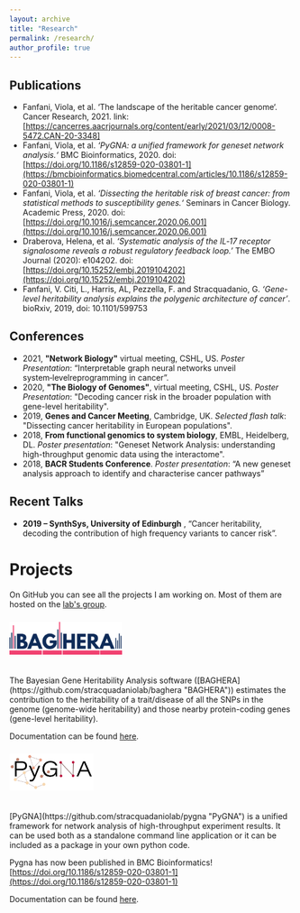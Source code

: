 ```yaml
---
layout: archive
title: "Research"
permalink: /research/
author_profile: true
---
```


## Publications
 * Fanfani, Viola, et al. ‘The landscape of the heritable cancer genome‘. Cancer Research, 2021. link: [https://cancerres.aacrjournals.org/content/early/2021/03/12/0008-5472.CAN-20-3348]
 * Fanfani, Viola, et al. _‘PyGNA: a unified framework for geneset network analysis.‘_ BMC Bioinformatics, 2020. doi: [https://doi.org/10.1186/s12859-020-03801-1](https://bmcbioinformatics.biomedcentral.com/articles/10.1186/s12859-020-03801-1)
 * Fanfani, Viola, et al. _‘Dissecting the heritable risk of breast cancer: from statistical methods to susceptibility genes.‘_ Seminars in Cancer Biology. Academic Press, 2020. doi: [https://doi.org/10.1016/j.semcancer.2020.06.001](https://doi.org/10.1016/j.semcancer.2020.06.001)
 * Draberova, Helena, et al. _‘Systematic analysis of the IL‐17 receptor signalosome reveals a robust regulatory feedback loop.’_ The EMBO Journal (2020): e104202. doi: [https://doi.org/10.15252/embj.2019104202](https://doi.org/10.15252/embj.2019104202)
 * Fanfani, V.  Citi, L., Harris, AL, Pezzella, F. and Stracquadanio, G. _‘Gene-level heritability analysis explains the polygenic architecture of cancer’_. bioRxiv, 2019, doi: 10.1101/599753

## Conferences
 * 2021, __"Network Biology"__ virtual meeting, CSHL, US. _Poster Presentation_: “Interpretable graph neural networks unveil system‑levelreprogramming in cancer”.
 * 2020, __"The Biology of Genomes"__, virtual meeting, CSHL, US. _Poster Presentation_: "Decoding cancer risk in the broader population with gene-level heritability".
 * 2019, __Genes and Cancer Meeting__, Cambridge, UK. _Selected flash talk_: "Dissecting cancer heritability in European populations".  
 * 2018, __From functional genomics to system biology__, EMBL, Heidelberg, DL. _Poster presentation_: "Geneset Network Analysis: understanding high-throughput genomic data using the interactome".  
 * 2018, __BACR Students Conference__.  _Poster presentation_: “A new geneset analysis approach to identify and characterise cancer pathways”    

## Recent Talks

 * __2019 – SynthSys, University of Edinburgh__ , “Cancer heritability, decoding the contribution of high frequency variants to cancer risk”. 
            

# Projects

On GitHub you can see all the projects I am working on. Most of them are hosted on the 
 [lab's group](https://github.com/stracquadaniolab "Github").

###  <img src="../images/logo.png" alt="drawing" width="200"/>
<br />
The Bayesian Gene Heritability Analysis software ([BAGHERA](https://github.com/stracquadaniolab/baghera "BAGHERA")) estimates the contribution to the heritability of a trait/disease of all the SNPs in the genome (genome-wide heritability) and those nearby protein-coding genes (gene-level heritability).

Documentation can be found [here](https://baghera.readthedocs.io/en/latest/ "Baghera").

###  <img src="../images/pygna_logo.png" alt="drawing" width="150"/>
<br />
[PyGNA](https://github.com/stracquadaniolab/pygna "PyGNA") is a unified framework for network analysis of high-throughput experiment results. It can be used both as a standalone command line application or it can be included as a package in your own python code.

Pygna has now been published in BMC Bioinformatics! [https://doi.org/10.1186/s12859-020-03801-1](https://doi.org/10.1186/s12859-020-03801-1)

Documentation can be found [here](https://pygna.readthedocs.io/en/latest/ "Pygna").

